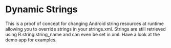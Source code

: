 Dynamic Strings
===============

This is a proof of concept for changing Android string resources at runtime allowing you to override strings in your strings.xml. Strings are still retrieved using R.string.string_name and can even be set in xml. Have a look at the demo app for examples.